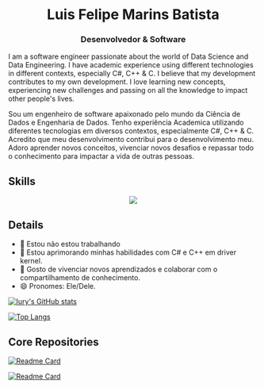 <h1 align="center">Luis Felipe Marins Batista</h1>
<h3 align="center">Desenvolvedor & Software</h3>


I am a software engineer passionate about the world of Data Science and Data Engineering. I have academic experience using different technologies in different contexts, especially C#, C++ & C. I believe that my development contributes to my own development. I love learning new concepts, experiencing new challenges and passing on all the knowledge to impact other people's lives.

Sou um engenheiro de software apaixonado pelo mundo da Ciência de Dados e Engenharia de Dados. Tenho experiência Academica utilizando diferentes tecnologias em diversos contextos, especialmente C#, C++ & C. Acredito que meu desenvolvimento contribui para o desenvolvimento meu. Adoro aprender novos conceitos, vivenciar novos desafios e repassar todo o conhecimento para impactar a vida de outras pessoas.


## Skills
<p align="center">
  <a href="https://linkedin.com/in/luis-felipe-marins-batista-a1a037207">
    <img src="https://skillicons.dev/icons?i=git,docker,c,vim,ae,angular,bootstrap,c,cpp,cs,css,discord,dotnet,github,html,js,linkedin,nodejs" />
  </a>
</p>

## Details
- 🔭 Estou não estou trabalhando
- 🌱 Estou aprimorando minhas habilidades com C# e C++ em driver kernel.
- 🤗 Gosto de vivenciar novos aprendizados e colaborar com o compartilhamento de conhecimento.
- 😄 Pronomes: Ele/Dele.

[![Iury's GitHub stats](https://github-readme-stats.vercel.app/api?username=Luis-Batista-Code&show_icons=true&theme=radical)](https://github.com/anuraghazra/github-readme-stats)

[![Top Langs](https://github-readme-stats.vercel.app/api/top-langs/?username=Luis-Batista-Code&layout=compact&theme=radical)](https://github.com/anuraghazra/github-readme-stats)


## Core Repositories

[![Readme Card](https://github-readme-stats.vercel.app/api/pin/?username=Luis-Batista-Code&repo=TCC&theme=radical)](https://github.com/Luis-Batista-Code/TCC)

[![Readme Card](https://github-readme-stats.vercel.app/api/pin/?username=Luis-Batista-Code&repo=Discord-bot&theme=radical)](https://github.com/Luis-Batista-Code/Discord-bot)
